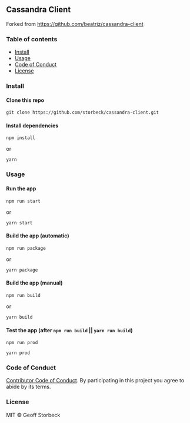 ## Cassandra Client
Forked from https://github.com/beatriz/cassandra-client

### Table of contents

* [Install](#install)
* [Usage](#usage)
* [Code of Conduct](#code-of-conduct)
* [License](#license)

### Install

#### Clone this repo

```
git clone https://github.com/storbeck/cassandra-client.git
```

#### Install dependencies

```
npm install
```
or
```
yarn
```

### Usage

#### Run the app

```
npm run start
```
or
```
yarn start
```

#### Build the app (automatic)

```
npm run package
```
or
```
yarn package
```

#### Build the app (manual)

```
npm run build
```
or
```
yarn build
```

#### Test the app (after `npm run build` || `yarn run build`)
```
npm run prod
```
```
yarn prod
```

### Code of Conduct

[Contributor Code of Conduct](code-of-conduct.md). By participating in this project you agree to abide by its terms.

### License

MIT © Geoff Storbeck
